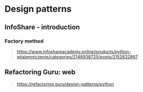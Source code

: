 
# Design patterns

## InfoShare - introduction

### Factory method

> https://www.infoshareacademy.online/products/python-wtajemniczenie/categories/2148938725/posts/2152632867

## Refactoring Guru: web

> https://refactoring.guru/design-patterns/python